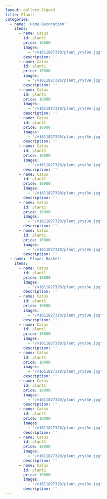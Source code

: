 ```yaml
---
layout: gallery.liquid
title: Plants
categories:
  - name: 'Home Decoration'
    items:
      - name: Catus
        id: plant1
        price: 10000
        images:
          - '/v1611827320/plant_yryt8e.jpg'
        description: ''
      - name: Catus
        id: plant1
        price: 10000
        images:
          - '/v1611827320/plant_yryt8e.jpg'
        description: ''
      - name: Catus
        id: plant1
        price: 10000
        images:
          - '/v1611827320/plant_yryt8e.jpg'
        description: ''
      - name: Catus
        id: plant1
        price: 10000
        images:
          - '/v1611827320/plant_yryt8e.jpg'
        description: ''
      - name: Catus
        id: plant1
        price: 10000
        images:
          - '/v1611827320/plant_yryt8e.jpg'
        description: ''
      - name: Catus
        id: plant1
        price: 10000
        images:
          - '/v1611827320/plant_yryt8e.jpg'
        description: ''
      - name: Catus
        id: plant1
        price: 10000
        images:
          - '/v1611827320/plant_yryt8e.jpg'
        description: ''
      - name: Catus
        id: plant1
        price: 10000
        images:
          - '/v1611827320/plant_yryt8e.jpg'
        description: ''
  - name: 'Flower Basket'
    items:
      - name: Catus
        id: plant1
        price: 10000
        images:
          - '/v1611827320/plant_yryt8e.jpg'
        description: ''
      - name: Catus
        id: plant1
        price: 10000
        images:
          - '/v1611827320/plant_yryt8e.jpg'
        description: ''
      - name: Catus
        id: plant1
        price: 10000
        images:
          - '/v1611827320/plant_yryt8e.jpg'
        description: ''
      - name: Catus
        id: plant1
        price: 10000
        images:
          - '/v1611827320/plant_yryt8e.jpg'
        description: ''
      - name: Catus
        id: plant1
        price: 10000
        images:
          - '/v1611827320/plant_yryt8e.jpg'
        description: ''
      - name: Catus
        id: plant1
        price: 10000
        images:
          - '/v1611827320/plant_yryt8e.jpg'
        description: ''
      - name: Catus
        id: plant1
        price: 10000
        images:
          - '/v1611827320/plant_yryt8e.jpg'
        description: ''
      - name: Catus
        id: plant1
        price: 10000
        images:
          - '/v1611827320/plant_yryt8e.jpg'
        description: ''
---
```

